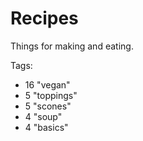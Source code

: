 Recipes
=========

Things for making and eating.

Tags:
- 16 "vegan"
- 5 "toppings"
- 5 "scones"
- 4 "soup"
- 4 "basics"


